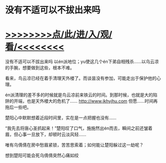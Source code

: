 # 没有不适可以不拔出来吗

# <a href="https://github.com/dangole/dfs/issues/1">>>>>>>>>点/此/进/入/观/看/<<<<<<<<</a>

没有不适可以不拔出来吗
以én派地位；yu使这几个én下弟自相残杀……以乌云凉的手腕，想要做到这些，根本不难。

看来，鸟云凉已经在着手清理天外楼了。而谈昙没有参加，可能走出于保护他的心理。

én派清理的差不多的时候就是鸟云凉前来铁云的时间。到那时候，也就是大的陷阱的开端，也是天外楼大的危机了……
http://www.jkhyjhu.com
但愿……时间再拖后一些吧。

楚阳心中默默想着近段时间里，实在是一点把握也没有……

“我先去将唐心圣抓起来！”楚阳叹了口气，施施然出én而去，瞬间之前还皱着眉，但心事一旦放下，却顿时云淡风轻……

唯有乌倩倩在房中愁眉紧锁，苦苦思索着；如何能让楚阳躲过这一劫呢？

想到楚阳可能会死乌倩倩突然心痛如绞

